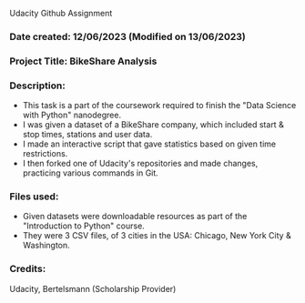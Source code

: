 Udacity Github Assignment

### Date created: 12/06/2023 (Modified on 13/06/2023)

### Project Title: BikeShare Analysis

### Description:
 - This task is a part of the coursework required to finish the "Data Science with Python" nanodegree. 
 - I was given a dataset of a BikeShare company, which included start & stop times, stations and user data.
 - I made an interactive script that gave statistics based on given time restrictions.
 - I then forked one of Udacity's repositories and made changes, practicing various commands in Git.

### Files used:
 - Given datasets were downloadable resources as part of the "Introduction to Python" course.
 - They were 3 CSV files, of 3 cities in the USA: Chicago, New York City & Washington. 

### Credits:
Udacity, Bertelsmann (Scholarship Provider)

